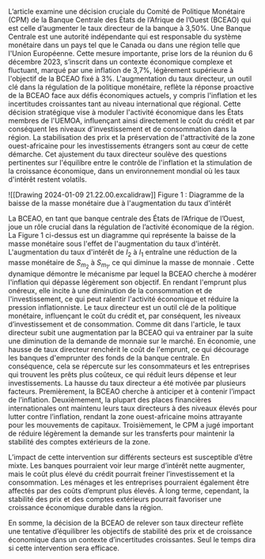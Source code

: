 L’article examine une décision cruciale du Comité de Politique Monétaire (CPM) de la Banque Centrale des États de l’Afrique de l’Ouest (BCEAO) qui est celle d’augmenter le taux directeur de la banque à 3,50%. Une Banque Centrale est une autorité indépendante qui est responsable du système monétaire dans un pays tel que le Canada ou dans une région telle que l'Union Européenne. Cette mesure importante, prise lors de la réunion du 6 décembre 2023, s’inscrit dans un contexte économique complexe et fluctuant, marqué par une inflation de 3,7%, légèrement supérieure à l'objectif de la BCEAO fixé à 3%. L'augmentation du taux directeur, un outil clé dans la régulation de la politique monétaire, reflète la réponse proactive de la BCEAO face aux défis économiques actuels, y compris l'inflation et les incertitudes croissantes tant au niveau international que régional. Cette décision stratégique vise à moduler l'activité économique dans les États membres de l'UEMOA, influençant ainsi directement le coût du crédit et par conséquent les niveaux d'investissement et de consommation dans la région. La stabilisation des prix et la préservation de l'attractivité de la zone ouest-africaine pour les investissements étrangers sont au cœur de cette démarche. Cet ajustement du taux directeur soulève des questions pertinentes sur l'équilibre entre le contrôle de l'inflation et la stimulation de la croissance économique, dans un environnement mondial où les taux d'intérêt restent volatils.

![[Drawing 2024-01-09 21.22.00.excalidraw]]
	Figure 1 : Diagramme de la baisse de la masse monétaire due à l'augmentation du taux d'intérêt

La BCEAO, en tant que banque centrale des États de l’Afrique de l’Ouest, joue un rôle crucial dans la régulation de l’activité économique de la région. La Figure 1 ci-dessus est un diagramme qui représente la baisse de la masse monétaire sous l'effet de l'augmentation du taux d'intérêt. L'augmentation du taux d'intérêt de $I_2$ à $I_1$ entraîne une réduction de la masse monétaire de $S_{m_{2}}$ à $S_{m_{1}}$, ce qui diminue la masse de monnaie . Cette dynamique démontre le mécanisme par lequel la BCEAO cherche à modérer l'inflation qui dépasse légèrement son objectif. En rendant l'emprunt plus onéreux, elle incite à une diminution de la consommation et de l'investissement, ce qui peut ralentir l'activité économique et réduire la pression inflationniste. Le taux directeur est un outil clé de la politique monétaire, influençant le coût du crédit et, par conséquent, les niveaux d’investissement et de consommation. Comme dit dans l'article, le taux directeur subit une augmentation par la BCEAO qui va entrainer par la suite une diminution de la demande de monnaie sur le marché. En économie, une hausse de taux directeur renchérit le coût de l'emprunt, ce qui décourage les banques d'emprunter des fonds de la banque centrale. En conséquence, cela se répercute sur les consommateurs et les entreprises qui trouvent les prêts plus coûteux, ce qui réduit leurs dépense et leur investissements. La hausse du taux directeur a été motivée par plusieurs facteurs. Premièrement, la BCEAO cherche à anticiper et à contenir l’impact de l’inflation. Deuxièmement, la plupart des places financières internationales ont maintenu leurs taux directeurs à des niveaux élevés pour lutter contre l’inflation, rendant la zone ouest-africaine moins attrayante pour les mouvements de capitaux. Troisièmement, le CPM a jugé important de réduire légèrement la demande sur les transferts pour maintenir la stabilité des comptes extérieurs de la zone.

L’impact de cette intervention sur différents secteurs est susceptible d’être mixte. Les banques pourraient voir leur marge d’intérêt nette augmenter, mais le coût plus élevé du crédit pourrait freiner l’investissement et la consommation. Les ménages et les entreprises pourraient également être affectés par des coûts d’emprunt plus élevés. À long terme, cependant, la stabilité des prix et des comptes extérieurs pourrait favoriser une croissance économique durable dans la région.

En somme, la décision de la BCEAO de relever son taux directeur reflète une tentative d’équilibrer les objectifs de stabilité des prix et de croissance économique dans un contexte d’incertitudes croissantes. Seul le temps dira si cette intervention sera efficace.